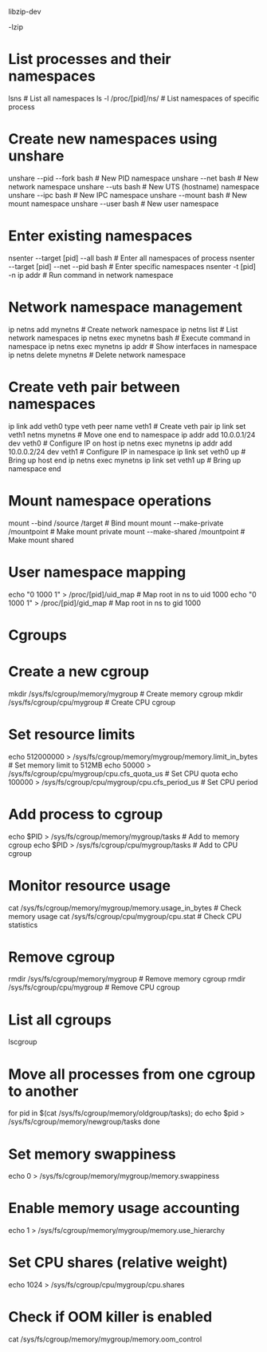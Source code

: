 libzip-dev

-lzip


# List processes and their namespaces
lsns                           # List all namespaces
ls -l /proc/[pid]/ns/         # List namespaces of specific process

# Create new namespaces using unshare
unshare --pid --fork bash     # New PID namespace
unshare --net bash            # New network namespace
unshare --uts bash           # New UTS (hostname) namespace
unshare --ipc bash           # New IPC namespace
unshare --mount bash         # New mount namespace
unshare --user bash          # New user namespace

# Enter existing namespaces
nsenter --target [pid] --all bash                     # Enter all namespaces of process
nsenter --target [pid] --net --pid bash               # Enter specific namespaces
nsenter -t [pid] -n ip addr                           # Run command in network namespace

# Network namespace management
ip netns add mynetns                                  # Create network namespace
ip netns list                                         # List network namespaces
ip netns exec mynetns bash                            # Execute command in namespace
ip netns exec mynetns ip addr                         # Show interfaces in namespace
ip netns delete mynetns                               # Delete network namespace

# Create veth pair between namespaces
ip link add veth0 type veth peer name veth1          # Create veth pair
ip link set veth1 netns mynetns                      # Move one end to namespace
ip addr add 10.0.0.1/24 dev veth0                    # Configure IP on host
ip netns exec mynetns ip addr add 10.0.0.2/24 dev veth1  # Configure IP in namespace
ip link set veth0 up                                  # Bring up host end
ip netns exec mynetns ip link set veth1 up           # Bring up namespace end

# Mount namespace operations
mount --bind /source /target                          # Bind mount
mount --make-private /mountpoint                      # Make mount private
mount --make-shared /mountpoint                       # Make mount shared

# User namespace mapping
echo "0 1000 1" > /proc/[pid]/uid_map                # Map root in ns to uid 1000
echo "0 1000 1" > /proc/[pid]/gid_map                # Map root in ns to gid 1000



# Cgroups 

# Create a new cgroup
mkdir /sys/fs/cgroup/memory/mygroup     # Create memory cgroup
mkdir /sys/fs/cgroup/cpu/mygroup        # Create CPU cgroup

# Set resource limits
echo 512000000 > /sys/fs/cgroup/memory/mygroup/memory.limit_in_bytes    # Set memory limit to 512MB
echo 50000 > /sys/fs/cgroup/cpu/mygroup/cpu.cfs_quota_us               # Set CPU quota
echo 100000 > /sys/fs/cgroup/cpu/mygroup/cpu.cfs_period_us             # Set CPU period

# Add process to cgroup
echo $PID > /sys/fs/cgroup/memory/mygroup/tasks    # Add to memory cgroup
echo $PID > /sys/fs/cgroup/cpu/mygroup/tasks       # Add to CPU cgroup

# Monitor resource usage
cat /sys/fs/cgroup/memory/mygroup/memory.usage_in_bytes    # Check memory usage
cat /sys/fs/cgroup/cpu/mygroup/cpu.stat                    # Check CPU statistics

# Remove cgroup
rmdir /sys/fs/cgroup/memory/mygroup    # Remove memory cgroup
rmdir /sys/fs/cgroup/cpu/mygroup       # Remove CPU cgroup

# List all cgroups
lscgroup

# Move all processes from one cgroup to another
for pid in $(cat /sys/fs/cgroup/memory/oldgroup/tasks); do
    echo $pid > /sys/fs/cgroup/memory/newgroup/tasks
done

# Set memory swappiness
echo 0 > /sys/fs/cgroup/memory/mygroup/memory.swappiness

# Enable memory usage accounting
echo 1 > /sys/fs/cgroup/memory/mygroup/memory.use_hierarchy

# Set CPU shares (relative weight)
echo 1024 > /sys/fs/cgroup/cpu/mygroup/cpu.shares

# Check if OOM killer is enabled
cat /sys/fs/cgroup/memory/mygroup/memory.oom_control